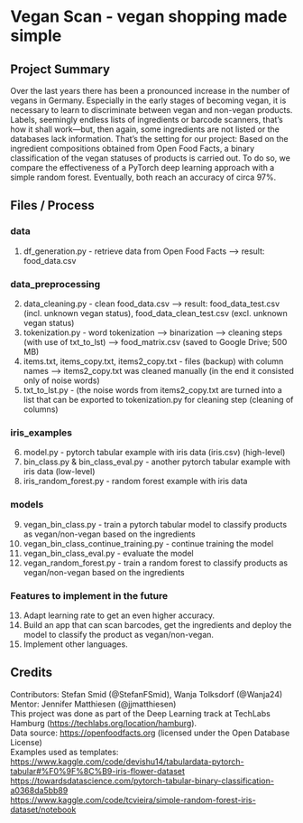 
# Vegan Scan - vegan shopping made simple  

## Project Summary  
Over the last years there has been a pronounced increase in the number of vegans in Germany. Especially in the early stages of becoming vegan, it is necessary to learn to discriminate between vegan and non-vegan products. Labels, seemingly endless lists of ingredients or barcode scanners, that’s how it shall work—but, then again, some ingredients are not listed or the databases lack information. 
That’s the setting for our project: Based on the ingredient compositions obtained from Open Food Facts, a binary classification of the vegan statuses of products is carried out. To do so, we compare the effectiveness of a PyTorch deep learning approach with a simple random forest. Eventually, both reach an accuracy of circa 97%.

## Files / Process  

### data

1. df_generation.py - retrieve data from Open Food Facts --> result: food_data.csv  
  
### data_preprocessing   
2. data_cleaning.py - clean food_data.csv --> result: food_data_test.csv (incl. unknown vegan status), food_data_clean_test.csv (excl. unknown vegan status)  
3. tokenization.py -   word tokenization --> binarization --> cleaning steps (with use of txt_to_lst) --> food_matrix.csv (saved to Google Drive; 500 MB)  
4. items.txt, items_copy.txt, items2_copy.txt - files (backup) with column names --> items2_copy.txt was cleaned manually (in the end it consisted only of noise words) 
5. txt_to_lst.py - (the noise words from items2_copy.txt are turned into a list that can be exported to tokenization.py for cleaning step (cleaning of columns)  

### iris_examples  
6. model.py - pytorch tabular example with iris data (iris.csv) (high-level)  
7. bin_class.py & bin_class_eval.py - another pytorch tabular example with iris data (low-level)  
8. iris_random_forest.py - random forest example with iris data  

### models  
9. vegan_bin_class.py - train a pytorch tabular model to classify products as vegan/non-vegan based on the ingredients  
10. vegan_bin_class_continue_training.py - continue training the model  
11. vegan_bin_class_eval.py - evaluate the model  
12. vegan_random_forest.py - train a random forest to classify products as vegan/non-vegan based on the ingredients  
  
### Features to implement in the future  
13. Adapt learning rate to get an even higher accuracy.  
14. Build an app that can scan barcodes, get the ingredients and deploy the model to classify the product as vegan/non-vegan.  
15. Implement other languages.  

## Credits  
Contributors: Stefan Smid (@StefanFSmid), Wanja Tolksdorf (@Wanja24)  
Mentor: Jennifer Matthiesen (@jjmatthiesen)     
This project was done as part of the Deep Learning track at TechLabs Hamburg (https://techlabs.org/location/hamburg).    
Data source: https://openfoodfacts.org (licensed under the Open Database License)  
Examples used as templates:   
https://www.kaggle.com/code/devishu14/tabulardata-pytorch-tabular#%F0%9F%8C%B9-iris-flower-dataset  
https://towardsdatascience.com/pytorch-tabular-binary-classification-a0368da5bb89  
https://www.kaggle.com/code/tcvieira/simple-random-forest-iris-dataset/notebook 
